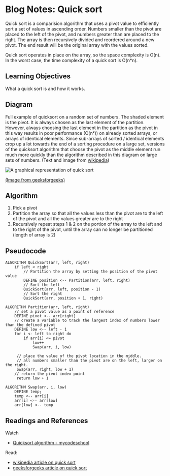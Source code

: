 # Blog Notes: Quick sort

Quick sort is a comparision algorithm that uses a pivot value to efficiently sort a set of values in ascending order. Numbers smaller than the pivot are placed to the left of the pivot, and numbers greater than are placed to the right. The array is then recursively divided and reordered around a new pivot. The end result will be the original array with the values sorted.
  
  Quick sort operates in place on the array, so the space complexity is O(n). In the worst case, the time complexity of a quick sort is O(n*n).
  
## Learning Objectives
What a quick sort is and how it works. 

 ## Diagram
Full example of quicksort on a random set of numbers. The shaded element is the pivot. It is always chosen as the last element of the partition. However, always choosing the last element in the partition as the pivot in this way results in poor performance (O(n²)) on already sorted arrays, or arrays of identical elements. Since sub-arrays of sorted / identical elements crop up a lot towards the end of a sorting procedure on a large set, versions of the quicksort algorithm that choose the pivot as the middle element run much more quickly than the algorithm described in this diagram on large sets of numbers. (Text and image from [wikipedia](https://en.wikipedia.org/wiki/Quicksort))

![A graphical representation of quick sort](https://upload.wikimedia.org/wikipedia/commons/thumb/a/af/Quicksort-diagram.svg/400px-Quicksort-diagram.svg.png)

[(Image from geeksforgeeks)](https://www.geeksforgeeks.org/merge-sort/)
  
  ## Algorithm
  1. Pick a pivot
  2. Partition the array so that all the values less than the pivot are to the left of the pivot and all the values greater are to the right
  3. Recursively repeat steps 1 & 2 on the portion of the array to the left and to the right of the pivot, until the array can no longer be partitioned (length of array is 2)
  
 ## Pseudocode
 
``` 
ALGORITHM QuickSort(arr, left, right)
    if left < right
        // Partition the array by setting the position of the pivot value 
        DEFINE position <-- Partition(arr, left, right)
        // Sort the left
        QuickSort(arr, left, position - 1)
        // Sort the right
        QuickSort(arr, position + 1, right)

ALGORITHM Partition(arr, left, right)
    // set a pivot value as a point of reference
    DEFINE pivot <-- arr[right]
    // create a variable to track the largest index of numbers lower than the defined pivot
    DEFINE low <-- left - 1
    for i <- left to right do
        if arr[i] <= pivot
            low++
            Swap(arr, i, low)

     // place the value of the pivot location in the middle.
     // all numbers smaller than the pivot are on the left, larger on the right. 
     Swap(arr, right, low + 1)
    // return the pivot index point
     return low + 1

ALGORITHM Swap(arr, i, low)
    DEFINE temp;
    temp <-- arr[i]
    arr[i] <-- arr[low]
    arr[low] <-- temp
```

## Readings and References
Watch
- [Quicksort algorithm - mycodeschool](https://youtu.be/COk73cpQbFQ)

Read:
- [wikipedia article on quick sort](https://en.wikipedia.org/wiki/Quicksort)
- [geeksforgeeks article on quick sort](https://www.geeksforgeeks.org/quick-sort/)